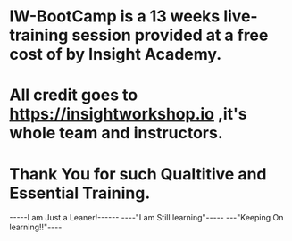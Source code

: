 # IW-BootCamp is a 13 weeks live-training session provided at a free cost of by Insight Academy.
# All credit goes to https://insightworkshop.io ,it's whole team and instructors.
# Thank You for such Qualtitive and Essential Training.
-----I am Just a Leaner!------
----"I am Still learning"-----
---"Keeping On learning!!"----
